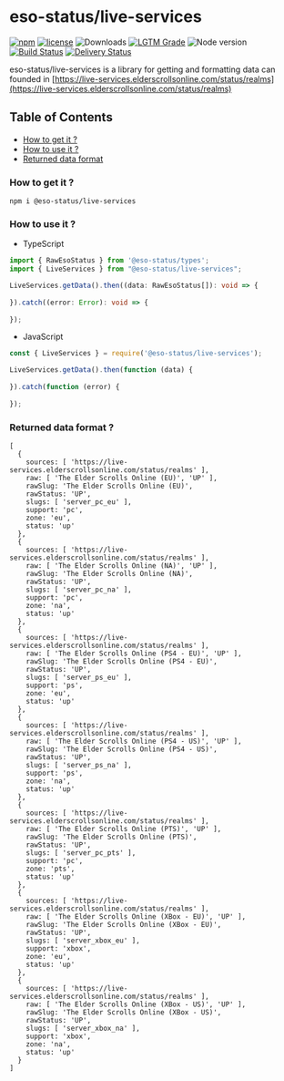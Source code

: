 # eso-status/live-services
[![npm](https://img.shields.io/npm/v/@eso-status/live-services)](https://www.npmjs.com/package/@eso-status/live-services)
[![license](https://img.shields.io/npm/l/@eso-status/live-services)](https://github.com/eso-status/live-services/blob/master/LICENSE.md)
<img src="https://img.shields.io/npm/dt/@eso-status/live-services" alt="Downloads" />
[![LGTM Grade](https://img.shields.io/lgtm/grade/javascript/github/eso-status/live-services)](https://lgtm.com/projects/g/eso-status/live-services/context:javascript)
<img src="https://img.shields.io/node/v/@eso-status/live-services" alt="Node version" />
[![Build Status](https://github.com/eso-status/live-services/workflows/CI/badge.svg)](https://github.com/eso-status/live-services/actions/workflows/CI.yaml)
[![Delivery Status](https://github.com/eso-status/live-services/workflows/CD/badge.svg)](https://github.com/eso-status/live-services/actions/workflows/CD.yaml)

eso-status/live-services is a library for getting and formatting data can founded in [https://live-services.elderscrollsonline.com/status/realms](https://live-services.elderscrollsonline.com/status/realms)

## Table of Contents
- [How to get it ?](#how-to-get-it-)
- [How to use it ?](#how-to-use-it-)
- [Returned data format](#returned-data-format-)

### How to get it ?
```shell
npm i @eso-status/live-services
```

### How to use it ?
- TypeScript
```typescript
import { RawEsoStatus } from '@eso-status/types';
import { LiveServices } from "@eso-status/live-services";

LiveServices.getData().then((data: RawEsoStatus[]): void => {
  
}).catch((error: Error): void => {
  
});
```
- JavaScript
```javascript
const { LiveServices } = require('@eso-status/live-services');

LiveServices.getData().then(function (data) {
  
}).catch(function (error) {
  
});
```

### Returned data format ?
```text
[
  {
    sources: [ 'https://live-services.elderscrollsonline.com/status/realms' ],
    raw: [ 'The Elder Scrolls Online (EU)', 'UP' ],
    rawSlug: 'The Elder Scrolls Online (EU)',
    rawStatus: 'UP',
    slugs: [ 'server_pc_eu' ],
    support: 'pc',
    zone: 'eu',
    status: 'up'
  },
  {
    sources: [ 'https://live-services.elderscrollsonline.com/status/realms' ],
    raw: [ 'The Elder Scrolls Online (NA)', 'UP' ],
    rawSlug: 'The Elder Scrolls Online (NA)',
    rawStatus: 'UP',
    slugs: [ 'server_pc_na' ],
    support: 'pc',
    zone: 'na',
    status: 'up'
  },
  {
    sources: [ 'https://live-services.elderscrollsonline.com/status/realms' ],
    raw: [ 'The Elder Scrolls Online (PS4 - EU)', 'UP' ],
    rawSlug: 'The Elder Scrolls Online (PS4 - EU)',
    rawStatus: 'UP',
    slugs: [ 'server_ps_eu' ],
    support: 'ps',
    zone: 'eu',
    status: 'up'
  },
  {
    sources: [ 'https://live-services.elderscrollsonline.com/status/realms' ],
    raw: [ 'The Elder Scrolls Online (PS4 - US)', 'UP' ],
    rawSlug: 'The Elder Scrolls Online (PS4 - US)',
    rawStatus: 'UP',
    slugs: [ 'server_ps_na' ],
    support: 'ps',
    zone: 'na',
    status: 'up'
  },
  {
    sources: [ 'https://live-services.elderscrollsonline.com/status/realms' ],
    raw: [ 'The Elder Scrolls Online (PTS)', 'UP' ],
    rawSlug: 'The Elder Scrolls Online (PTS)',
    rawStatus: 'UP',
    slugs: [ 'server_pc_pts' ],
    support: 'pc',
    zone: 'pts',
    status: 'up'
  },
  {
    sources: [ 'https://live-services.elderscrollsonline.com/status/realms' ],
    raw: [ 'The Elder Scrolls Online (XBox - EU)', 'UP' ],
    rawSlug: 'The Elder Scrolls Online (XBox - EU)',
    rawStatus: 'UP',
    slugs: [ 'server_xbox_eu' ],
    support: 'xbox',
    zone: 'eu',
    status: 'up'
  },
  {
    sources: [ 'https://live-services.elderscrollsonline.com/status/realms' ],
    raw: [ 'The Elder Scrolls Online (XBox - US)', 'UP' ],
    rawSlug: 'The Elder Scrolls Online (XBox - US)',
    rawStatus: 'UP',
    slugs: [ 'server_xbox_na' ],
    support: 'xbox',
    zone: 'na',
    status: 'up'
  }
]
```
